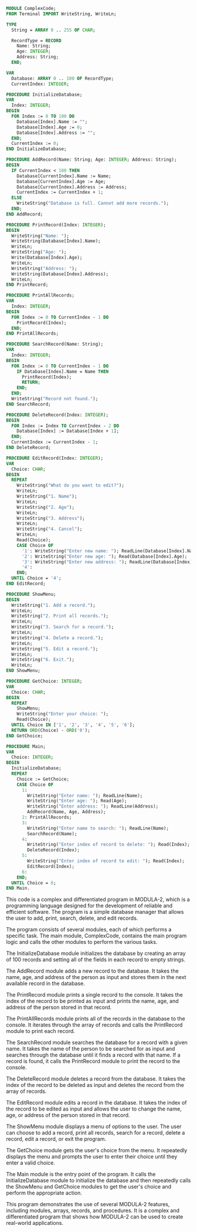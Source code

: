 ```modula-2
MODULE ComplexCode;
FROM Terminal IMPORT WriteString, WriteLn;

TYPE
  String = ARRAY 0 .. 255 OF CHAR;

  RecordType = RECORD
    Name: String;
    Age: INTEGER;
    Address: String;
  END;

VAR
  Database: ARRAY 0 .. 100 OF RecordType;
  CurrentIndex: INTEGER;

PROCEDURE InitializeDatabase;
VAR
  Index: INTEGER;
BEGIN
  FOR Index := 0 TO 100 DO
    Database[Index].Name := "";
    Database[Index].Age := 0;
    Database[Index].Address := "";
  END;
  CurrentIndex := 0;
END InitializeDatabase;

PROCEDURE AddRecord(Name: String; Age: INTEGER; Address: String);
BEGIN
  IF CurrentIndex < 100 THEN
    Database[CurrentIndex].Name := Name;
    Database[CurrentIndex].Age := Age;
    Database[CurrentIndex].Address := Address;
    CurrentIndex := CurrentIndex + 1;
  ELSE
    WriteString("Database is full. Cannot add more records.");
  END;
END AddRecord;

PROCEDURE PrintRecord(Index: INTEGER);
BEGIN
  WriteString("Name: ");
  WriteString(Database[Index].Name);
  WriteLn;
  WriteString("Age: ");
  Write(Database[Index].Age);
  WriteLn;
  WriteString("Address: ");
  WriteString(Database[Index].Address);
  WriteLn;
END PrintRecord;

PROCEDURE PrintAllRecords;
VAR
  Index: INTEGER;
BEGIN
  FOR Index := 0 TO CurrentIndex - 1 DO
    PrintRecord(Index);
  END;
END PrintAllRecords;

PROCEDURE SearchRecord(Name: String);
VAR
  Index: INTEGER;
BEGIN
  FOR Index := 0 TO CurrentIndex - 1 DO
    IF Database[Index].Name = Name THEN
      PrintRecord(Index);
      RETURN;
    END;
  END;
  WriteString("Record not found.");
END SearchRecord;

PROCEDURE DeleteRecord(Index: INTEGER);
BEGIN
  FOR Index := Index TO CurrentIndex - 2 DO
    Database[Index] := Database[Index + 1];
  END;
  CurrentIndex := CurrentIndex - 1;
END DeleteRecord;

PROCEDURE EditRecord(Index: INTEGER);
VAR
  Choice: CHAR;
BEGIN
  REPEAT
    WriteString("What do you want to edit?");
    WriteLn;
    WriteString("1. Name");
    WriteLn;
    WriteString("2. Age");
    WriteLn;
    WriteString("3. Address");
    WriteLn;
    WriteString("4. Cancel");
    WriteLn;
    Read(Choice);
    CASE Choice OF
      '1': WriteString("Enter new name: "); ReadLine(Database[Index].Name);
      '2': WriteString("Enter new age: "); Read(Database[Index].Age);
      '3': WriteString("Enter new address: "); ReadLine(Database[Index].Address);
      '4':
    END;
  UNTIL Choice = '4';
END EditRecord;

PROCEDURE ShowMenu;
BEGIN
  WriteString("1. Add a record.");
  WriteLn;
  WriteString("2. Print all records.");
  WriteLn;
  WriteString("3. Search for a record.");
  WriteLn;
  WriteString("4. Delete a record.");
  WriteLn;
  WriteString("5. Edit a record.");
  WriteLn;
  WriteString("6. Exit.");
  WriteLn;
END ShowMenu;

PROCEDURE GetChoice: INTEGER;
VAR
  Choice: CHAR;
BEGIN
  REPEAT
    ShowMenu;
    WriteString("Enter your choice: ");
    Read(Choice);
  UNTIL Choice IN ['1', '2', '3', '4', '5', '6'];
  RETURN ORD(Choice) - ORD('0');
END GetChoice;

PROCEDURE Main;
VAR
  Choice: INTEGER;
BEGIN
  InitializeDatabase;
  REPEAT
    Choice := GetChoice;
    CASE Choice OF
      1:
        WriteString("Enter name: "); ReadLine(Name);
        WriteString("Enter age: "); Read(Age);
        WriteString("Enter address: "); ReadLine(Address);
        AddRecord(Name, Age, Address);
      2: PrintAllRecords;
      3:
        WriteString("Enter name to search: "); ReadLine(Name);
        SearchRecord(Name);
      4:
        WriteString("Enter index of record to delete: "); Read(Index);
        DeleteRecord(Index);
      5:
        WriteString("Enter index of record to edit: "); Read(Index);
        EditRecord(Index);
      6:
    END;
  UNTIL Choice = 6;
END Main.
```

This code is a complex and differentiated program in MODULA-2, which is a programming language designed for the development of reliable and efficient software. The program is a simple database manager that allows the user to add, print, search, delete, and edit records.

The program consists of several modules, each of which performs a specific task. The main module, ComplexCode, contains the main program logic and calls the other modules to perform the various tasks.

The InitializeDatabase module initializes the database by creating an array of 100 records and setting all of the fields in each record to empty strings.

The AddRecord module adds a new record to the database. It takes the name, age, and address of the person as input and stores them in the next available record in the database.

The PrintRecord module prints a single record to the console. It takes the index of the record to be printed as input and prints the name, age, and address of the person stored in that record.

The PrintAllRecords module prints all of the records in the database to the console. It iterates through the array of records and calls the PrintRecord module to print each record.

The SearchRecord module searches the database for a record with a given name. It takes the name of the person to be searched for as input and searches through the database until it finds a record with that name. If a record is found, it calls the PrintRecord module to print the record to the console.

The DeleteRecord module deletes a record from the database. It takes the index of the record to be deleted as input and deletes the record from the array of records.

The EditRecord module edits a record in the database. It takes the index of the record to be edited as input and allows the user to change the name, age, or address of the person stored in that record.

The ShowMenu module displays a menu of options to the user. The user can choose to add a record, print all records, search for a record, delete a record, edit a record, or exit the program.

The GetChoice module gets the user's choice from the menu. It repeatedly displays the menu and prompts the user to enter their choice until they enter a valid choice.

The Main module is the entry point of the program. It calls the InitializeDatabase module to initialize the database and then repeatedly calls the ShowMenu and GetChoice modules to get the user's choice and perform the appropriate action.

This program demonstrates the use of several MODULA-2 features, including modules, arrays, records, and procedures. It is a complex and differentiated program that shows how MODULA-2 can be used to create real-world applications.